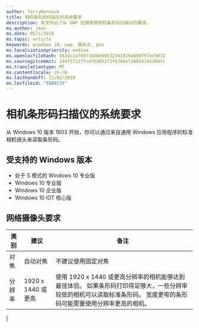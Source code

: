 ```yaml
---
author: TerryWarwick
title: 相机条形码扫描仪的系统要求
description: 本文列出了从 UWP 应用使用相机条形码扫描仪的要求。
ms.author: jken
ms.date: 05/1/2018
ms.topic: article
keywords: windows 10, uwp, 服务点, pos
ms.localizationpriority: medium
ms.openlocfilehash: d63dc1af00716b8e60532341826a698f97ec9d32
ms.sourcegitcommit: 144f5f127fc4fbd852f2f6780ef26054192d68fc
ms.translationtype: MT
ms.contentlocale: zh-CN
ms.lasthandoff: 11/02/2018
ms.locfileid: "5988135"
---
```

# <a name="camera-barcode-scanner-system-requirements"></a>相机条形码扫描仪的系统要求
从 Windows 10 版本 1803 开始，你可以通过来自通用 Windows 应用程序的标准相机镜头来读取条形码。

## <a name="supported-windows-editions"></a>受支持的 Windows 版本
- 处于 S 模式的 Windows 10 专业版
- Windows 10 专业版
- Windows 10 企业版
- Windows 10 IOT 核心版


## <a name="webcam-requirements"></a>网络摄像头要求
| 类别      | 建议           | 备注 |
| ------------- | ------------------------ | -------- |
| 对焦         | 自动对焦               | 不建议使用固定对焦 |
| 分辨率    | 1920 x 1440 或更高    | 使用 1920 x 1440 或更高分辨率的相机能够达到最佳体验。  如果条形码打印得足够大，一些分辨率较低的相机可以读取标准条形码。 宽度更窄的条形码可能需要使用分辨率更高的相机。 |
|

